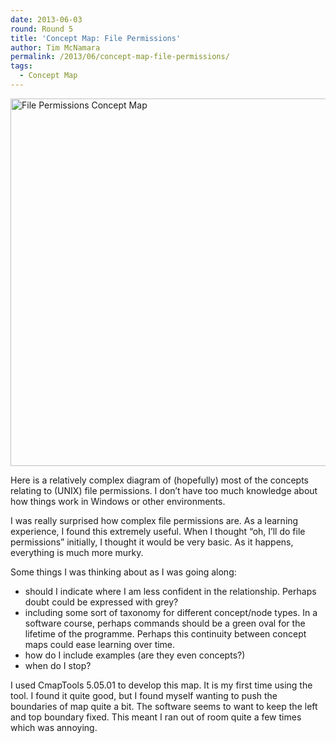 ```yaml
---
date: 2013-06-03
round: Round 5
title: 'Concept Map: File Permissions'
author: Tim McNamara
permalink: /2013/06/concept-map-file-permissions/
tags:
  - Concept Map
---
```

[<img class="alignnone size-large wp-image-2968" alt="File Permissions Concept Map" src="http://files.software-carpentry.org/training-course/2013/06/FilePermissions-1024x853.jpg" width="707" height="588" />][1]

Here is a relatively complex diagram of (hopefully) most of the concepts relating to (UNIX) file permissions. I don&#8217;t have too much knowledge about how things work in Windows or other environments.

I was really surprised how complex file permissions are. As a learning experience, I found this extremely useful. When I thought &#8220;oh, I&#8217;ll do file permissions&#8221; initially, I thought it would be very basic. As it happens, everything is much more murky.

Some things I was thinking about as I was going along:

*   should I indicate where I am less confident in the relationship. Perhaps doubt could be expressed with grey?
*   including some sort of taxonomy for different concept/node types. In a software course, perhaps commands should be a green oval for the lifetime of the programme. Perhaps this continuity between concept maps could ease learning over time.
*   how do I include examples (are they even concepts?)
*   when do I stop?

I used CmapTools 5.05.01 to develop this map. It is my first time using the tool. I found it quite good, but I found myself wanting to push the boundaries of map quite a bit. The software seems to want to keep the left and top boundary fixed. This meant I ran out of room quite a few times which was annoying.

 [1]: http://files.software-carpentry.org/training-course/2013/06/FilePermissions.jpg
